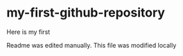 # my-first-github-repository
Here is my first

Readme was edited manually. This file was modified locally
